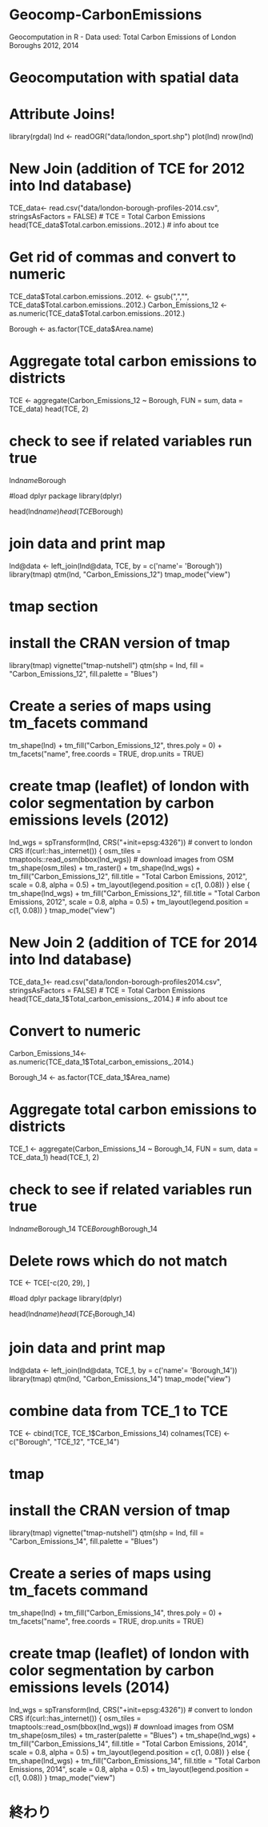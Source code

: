# Geocomp-CarbonEmissions
Geocomputation in R - Data used: Total Carbon Emissions of London Boroughs 2012, 2014
# Geocomputation with spatial data
# Attribute Joins!
library(rgdal)
lnd <- readOGR("data/london_sport.shp")
plot(lnd)
nrow(lnd)

# New Join (addition of TCE for 2012 into lnd database)
TCE_data<- read.csv("data/london-borough-profiles-2014.csv",
                    stringsAsFactors = FALSE) # TCE = Total Carbon Emissions
head(TCE_data$Total.carbon.emissions..2012.) # info about tce

# Get rid of commas and convert to numeric
TCE_data$Total.carbon.emissions..2012. <- gsub(",","", TCE_data$Total.carbon.emissions..2012.)
Carbon_Emissions_12 <- as.numeric(TCE_data$Total.carbon.emissions..2012.)

Borough <- as.factor(TCE_data$Area.name)

# Aggregate total carbon emissions to districts
TCE <- aggregate(Carbon_Emissions_12 ~ Borough, FUN = sum, data = TCE_data)
head(TCE, 2)

# check to see if related variables run true
lnd$name %in% TCE$Borough

#load dplyr package
library(dplyr) 

head(lnd$name)
head(TCE$Borough)

# join data and print map
lnd@data <- left_join(lnd@data, TCE, by = c('name'= 'Borough'))
library(tmap)
qtm(lnd, "Carbon_Emissions_12")
tmap_mode("view")

# tmap section
# install the CRAN version of tmap
library(tmap)
vignette("tmap-nutshell")
qtm(shp = lnd, fill = "Carbon_Emissions_12", fill.palette = "Blues")

# Create a series of maps using tm_facets command
tm_shape(lnd) +
  tm_fill("Carbon_Emissions_12", thres.poly = 0) +
  tm_facets("name", free.coords = TRUE, drop.units = TRUE)

# create tmap (leaflet) of london with color segmentation by carbon emissions levels (2012)
lnd_wgs = spTransform(lnd, CRS("+init=epsg:4326")) # convert to london CRS
if(curl::has_internet()) {
  osm_tiles = tmaptools::read_osm(bbox(lnd_wgs)) # download images from OSM
  tm_shape(osm_tiles) + tm_raster() +
    tm_shape(lnd_wgs) +
    tm_fill("Carbon_Emissions_12", fill.title = "Total Carbon Emissions, 2012", scale = 0.8, alpha = 0.5) +
    tm_layout(legend.position = c(1, 0.08)) 
} else {
  tm_shape(lnd_wgs) +
    tm_fill("Carbon_Emissions_12", fill.title = "Total Carbon Emissions, 2012", scale = 0.8, alpha = 0.5) +
    tm_layout(legend.position = c(1, 0.08))
}
tmap_mode("view")


# New Join 2 (addition of TCE for 2014 into lnd database)
TCE_data_1<- read.csv("data/london-borough-profiles2014.csv",
                    stringsAsFactors = FALSE) # TCE = Total Carbon Emissions
head(TCE_data_1$Total_carbon_emissions_.2014.) # info about tce

# Convert to numeric
Carbon_Emissions_14<- as.numeric(TCE_data_1$Total_carbon_emissions_.2014.)

Borough_14 <- as.factor(TCE_data_1$Area_name)

# Aggregate total carbon emissions to districts
TCE_1 <- aggregate(Carbon_Emissions_14 ~ Borough_14, FUN = sum, data = TCE_data_1)
head(TCE_1, 2)

# check to see if related variables run true
lnd$name %in% TCE_1$Borough_14
TCE$Borough %in% TCE_1$Borough_14


# Delete rows which do not match
TCE <- TCE[-c(20, 29), ]

#load dplyr package
library(dplyr) 

head(lnd$name)
head(TCE_1$Borough_14)

# join data and print map
lnd@data <- left_join(lnd@data, TCE_1, by = c('name'= 'Borough_14'))
library(tmap)
qtm(lnd, "Carbon_Emissions_14")
tmap_mode("view")

# combine data from TCE_1 to TCE
TCE <- cbind(TCE, TCE_1$Carbon_Emissions_14)
colnames(TCE) <- c("Borough", "TCE_12", "TCE_14")

# tmap
# install the CRAN version of tmap
library(tmap)
vignette("tmap-nutshell")
qtm(shp = lnd, fill = "Carbon_Emissions_14", fill.palette = "Blues")

# Create a series of maps using tm_facets command
tm_shape(lnd) +
  tm_fill("Carbon_Emissions_14", thres.poly = 0) +
  tm_facets("name", free.coords = TRUE, drop.units = TRUE)

# create tmap (leaflet) of london with color segmentation by carbon emissions levels (2014)
lnd_wgs = spTransform(lnd, CRS("+init=epsg:4326")) # convert to london CRS
if(curl::has_internet()) {
  osm_tiles = tmaptools::read_osm(bbox(lnd_wgs)) # download images from OSM
  tm_shape(osm_tiles) + tm_raster(palette = "Blues") +
    tm_shape(lnd_wgs) +
    tm_fill("Carbon_Emissions_14", fill.title = "Total Carbon Emissions, 2014", scale = 0.8, alpha = 0.5) +
    tm_layout(legend.position = c(1, 0.08)) 
} else {
  tm_shape(lnd_wgs) +
    tm_fill("Carbon_Emissions_14", fill.title = "Total Carbon Emissions, 2014", scale = 0.8, alpha = 0.5) +
    tm_layout(legend.position = c(1, 0.08))
}
tmap_mode("view")

# 終わり

